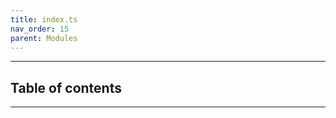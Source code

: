 ```yaml
---
title: index.ts
nav_order: 15
parent: Modules
---
```


---

<h2 class="text-delta">Table of contents</h2>

---
